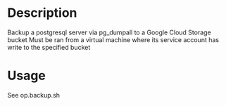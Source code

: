 # Description
Backup a postgresql server via pg_dumpall to a Google Cloud Storage bucket
Must be ran from a virtual machine where its service account has write to the specified bucket

# Usage
See op.backup.sh
